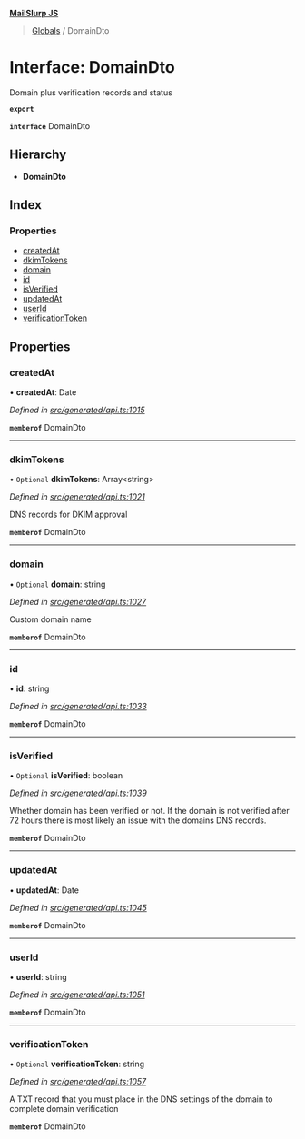 **[MailSlurp JS](../README.md)**

> [Globals](../README.md) / DomainDto

# Interface: DomainDto

Domain plus verification records and status

**`export`** 

**`interface`** DomainDto

## Hierarchy

* **DomainDto**

## Index

### Properties

* [createdAt](domaindto.md#createdat)
* [dkimTokens](domaindto.md#dkimtokens)
* [domain](domaindto.md#domain)
* [id](domaindto.md#id)
* [isVerified](domaindto.md#isverified)
* [updatedAt](domaindto.md#updatedat)
* [userId](domaindto.md#userid)
* [verificationToken](domaindto.md#verificationtoken)

## Properties

### createdAt

•  **createdAt**: Date

*Defined in [src/generated/api.ts:1015](https://github.com/mailslurp/mailslurp-client/blob/cdc62f8/src/generated/api.ts#L1015)*

**`memberof`** DomainDto

___

### dkimTokens

• `Optional` **dkimTokens**: Array\<string>

*Defined in [src/generated/api.ts:1021](https://github.com/mailslurp/mailslurp-client/blob/cdc62f8/src/generated/api.ts#L1021)*

DNS records for DKIM approval

**`memberof`** DomainDto

___

### domain

• `Optional` **domain**: string

*Defined in [src/generated/api.ts:1027](https://github.com/mailslurp/mailslurp-client/blob/cdc62f8/src/generated/api.ts#L1027)*

Custom domain name

**`memberof`** DomainDto

___

### id

•  **id**: string

*Defined in [src/generated/api.ts:1033](https://github.com/mailslurp/mailslurp-client/blob/cdc62f8/src/generated/api.ts#L1033)*

**`memberof`** DomainDto

___

### isVerified

• `Optional` **isVerified**: boolean

*Defined in [src/generated/api.ts:1039](https://github.com/mailslurp/mailslurp-client/blob/cdc62f8/src/generated/api.ts#L1039)*

Whether domain has been verified or not. If the domain is not verified after 72 hours there is most likely an issue with the domains DNS records.

**`memberof`** DomainDto

___

### updatedAt

•  **updatedAt**: Date

*Defined in [src/generated/api.ts:1045](https://github.com/mailslurp/mailslurp-client/blob/cdc62f8/src/generated/api.ts#L1045)*

**`memberof`** DomainDto

___

### userId

•  **userId**: string

*Defined in [src/generated/api.ts:1051](https://github.com/mailslurp/mailslurp-client/blob/cdc62f8/src/generated/api.ts#L1051)*

**`memberof`** DomainDto

___

### verificationToken

• `Optional` **verificationToken**: string

*Defined in [src/generated/api.ts:1057](https://github.com/mailslurp/mailslurp-client/blob/cdc62f8/src/generated/api.ts#L1057)*

A TXT record that you must place in the DNS settings of the domain to complete domain verification

**`memberof`** DomainDto
